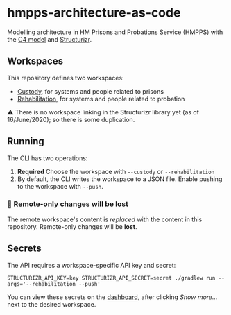 # hmpps-architecture-as-code

Modelling architecture in HM Prisons and Probations Service (HMPPS) with the [C4 model][c4] and [Structurizr][structurizr].

## Workspaces

This repository defines two workspaces:

- [Custody][workspace-custody], for systems and people related to prisons
- [Rehabilitation][workspace-rehabilitation], for systems and people related to probation

:warning: There is no workspace linking in the Structurizr library yet (as of 16/June/2020); so there is some duplication.

## Running

The CLI has two operations:

1. **Required** Choose the workspace with `--custody` or `--rehabilitation`
1. By default, the CLI writes the workspace to a JSON file. Enable pushing to the workspace with `--push`.

### :rotating_light: Remote-only changes will be lost

The remote workspace's content is _replaced_ with the content in this repository.
Remote-only changes will be **lost**.

## Secrets

The API requires a workspace-specific API key and secret:
```
STRUCTURIZR_API_KEY=key STRUCTURIZR_API_SECRET=secret ./gradlew run --args='--rehabilitation --push'
```

You can view these secrets on the [dashboard](https://structurizr.com/dashboard), after clicking *Show more...* next to
the desired workspace.



[c4]: https://c4model.com/
[structurizr]: https://structurizr.com/
[workspace-custody]: https://structurizr.com/share/55246
[workspace-rehabilitation]: https://structurizr.com/share/54669
